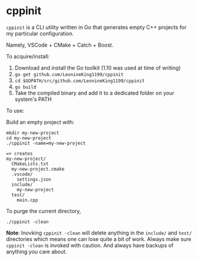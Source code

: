 # cppinit

`cppinit` is a CLI utility written in Go that generates empty C++ projects for
my particular configuration.

Namely, VSCode + CMake + Catch + Boost.

To acquire/install:

1. Download and install the Go toolkit (1.10 was used at time of writing)
2. `go get github.com/LeonineKing1199/cppinit`
3. `cd $GOPATH/src/github.com/LeonineKing1199/cppinit`
3. `go build`
4. Take the compiled binary and add it to a dedicated folder on your system's PATH


To use:

Build an empty project with:
```
mkdir my-new-project
cd my-new-project
./cppinit -name=my-new-project

=> creates
my-new-project/
  CMakeLists.txt
  my-new-project.cmake
  .vscode/
    settings.json
  include/
    my-new-project
  test/
    main.cpp
```

To purge the current directory,
```
./cppinit -clean
```

**Note**: Inovking `cppinit -clean` will delete anything in the `include/` and `test/` directories which means one can lose quite a bit of work. Always make sure `cppinit -clean` is invoked with caution. And always have backups of anything you care about.